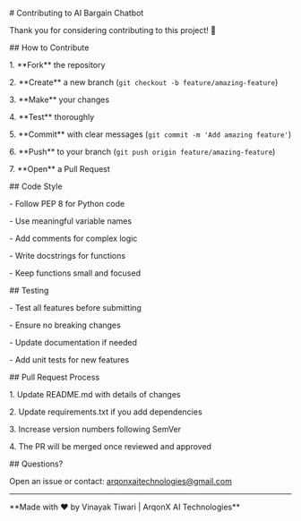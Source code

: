 \# Contributing to AI Bargain Chatbot



Thank you for considering contributing to this project! 🎉



\## How to Contribute



1\. \*\*Fork\*\* the repository

2\. \*\*Create\*\* a new branch (`git checkout -b feature/amazing-feature`)

3\. \*\*Make\*\* your changes

4\. \*\*Test\*\* thoroughly

5\. \*\*Commit\*\* with clear messages (`git commit -m 'Add amazing feature'`)

6\. \*\*Push\*\* to your branch (`git push origin feature/amazing-feature`)

7\. \*\*Open\*\* a Pull Request



\## Code Style



\- Follow PEP 8 for Python code

\- Use meaningful variable names

\- Add comments for complex logic

\- Write docstrings for functions

\- Keep functions small and focused



\## Testing



\- Test all features before submitting

\- Ensure no breaking changes

\- Update documentation if needed

\- Add unit tests for new features



\## Pull Request Process



1\. Update README.md with details of changes

2\. Update requirements.txt if you add dependencies

3\. Increase version numbers following SemVer

4\. The PR will be merged once reviewed and approved



\## Questions?



Open an issue or contact: arqonxaitechnologies@gmail.com



---



\*\*Made with ❤️ by Vinayak Tiwari | ArqonX AI Technologies\*\*



